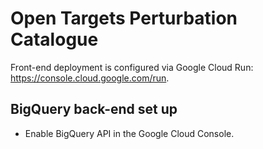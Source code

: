 # Open Targets Perturbation Catalogue

Front-end deployment is configured via Google Cloud Run: https://console.cloud.google.com/run.

## BigQuery back-end set up
* Enable BigQuery API in the Google Cloud Console.